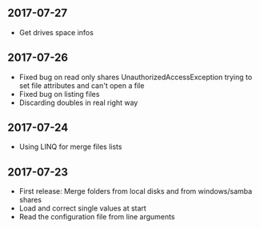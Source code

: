 ## 2017-07-27
- Get drives space infos

## 2017-07-26
- Fixed bug on read only shares UnauthorizedAccessException trying to set file attributes and can't open a file
- Fixed bug on listing files
- Discarding doubles in real right way

## 2017-07-24
- Using LINQ for merge files lists

## 2017-07-23
- First release: Merge folders from local disks and from windows/samba shares
- Load and correct single values at start
- Read the configuration file from line arguments